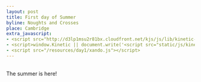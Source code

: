 ```yaml
---
layout: post
title: First day of Summer
byline: Noughts and Crosses
place: Cambridge
extra_javascript:
- <script src="http://d3lp1msu2r81bx.cloudfront.net/kjs/js/lib/kinetic-v4.5.4.min.js"></script>
- <script>window.Kinetic || document.write('<script src="static/js/kinetic-v4.5.4.min.js">\x3C/script>')</script>
- <script src="/resources/day1/xando.js"></script>
---
```

<div class="demo">
  <div id="container"></div>
</div>
<br/>
The summer is here!
